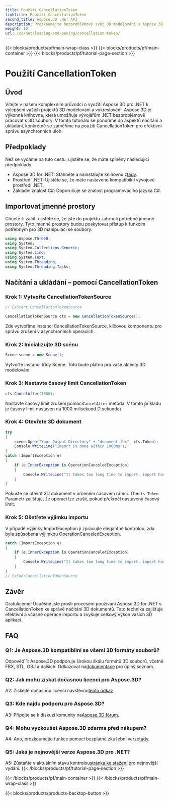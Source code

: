 ```yaml
---
title: Použití CancellationToken
linktitle: Použití CancellationToken
second_title: Aspose.3D .NET API
description: Prozkoumejte bezproblémový svět 3D modelování s Aspose.3D pro .NET. Naučte se efektivně načítat a ukládat 3D dokumenty pomocí CancellationToken.
weight: 10
url: /cs/net/loading-and-saving/cancellation-token/
---
```


{{< blocks/products/pf/main-wrap-class >}}
{{< blocks/products/pf/main-container >}}
{{< blocks/products/pf/tutorial-page-section >}}

# Použití CancellationToken

## Úvod

Vítejte v našem komplexním průvodci o využití Aspose.3D pro .NET k vylepšení vašich projektů 3D modelování a vykreslování. Aspose.3D je výkonná knihovna, která umožňuje vývojářům .NET bezproblémově pracovat s 3D soubory. V tomto tutoriálu se ponoříme do aspektů načítání a ukládání, konkrétně se zaměříme na použití CancellationToken pro efektivní správu asynchronních úloh.

## Předpoklady

Než se vydáme na tuto cestu, ujistěte se, že máte splněny následující předpoklady:

-  Aspose.3D for .NET: Stáhněte a nainstalujte knihovnu z[tady](https://releases.aspose.com/3d/net/).
- Prostředí .NET: Ujistěte se, že máte nastaveno kompatibilní vývojové prostředí .NET.
- Základní znalost C#: Doporučuje se znalost programovacího jazyka C#.

## Importovat jmenné prostory

Chcete-li začít, ujistěte se, že jste do projektu zahrnuli potřebné jmenné prostory. Tyto jmenné prostory budou poskytovat přístup k funkcím potřebným pro 3D manipulaci se soubory.

```csharp
using Aspose.ThreeD;
using System;
using System.Collections.Generic;
using System.Linq;
using System.Text;
using System.Threading;
using System.Threading.Tasks;
```

## Načítání a ukládání – pomocí CancellationToken

### Krok 1: Vytvořte CancellationTokenSource

```csharp
// ExStart:CancellationTokenSource

CancellationTokenSource cts = new CancellationTokenSource();
```

Zde vytvoříme instanci CancellationTokenSource, klíčovou komponentu pro správu zrušení v asynchronních operacích.

### Krok 2: Inicializujte 3D scénu

```csharp
Scene scene = new Scene();
```

Vytvořte instanci třídy Scene. Toto bude plátno pro vaše aktivity 3D modelování.

### Krok 3: Nastavte časový limit CancellationToken

```csharp
cts.CancelAfter(1000);
```

 Nastavte časový limit zrušení pomocí`CancelAfter` metoda. V tomto příkladu je časový limit nastaven na 1000 milisekund (1 sekunda).

### Krok 4: Otevřete 3D dokument

```csharp
try
{
    scene.Open("Your Output Directory" + "document.fbx", cts.Token);
    Console.WriteLine("Import is done within 1000ms");
}
catch (ImportException e)
{
    if (e.InnerException is OperationCanceledException)
    {
        Console.WriteLine("It takes too long time to import, import has been canceled.");
    }
}
```

 Pokuste se otevřít 3D dokument v určeném časovém rámci. The`cts.Token` Parametr zajišťuje, že operaci lze zrušit, pokud překročí nastavený časový limit.

### Krok 5: Ošetřete výjimku importu

V případě výjimky ImportException ji zpracujte elegantně kontrolou, zda byla způsobena výjimkou OperationCanceledException.

```csharp
catch (ImportException e)
{
    if (e.InnerException is OperationCanceledException)
    {
        Console.WriteLine("It takes too long time to import, import has been canceled.");
    }
}
// ExEnd:CancellationTokenSource
```

## Závěr

Gratulujeme! Úspěšně jste prošli procesem používání Aspose.3D for .NET s CancellationToken ke správě načítání 3D dokumentů. Tato technika zajišťuje efektivní a včasné operace importu a zvyšuje celkový výkon vašich 3D aplikací.

## FAQ

### Q1: Je Aspose.3D kompatibilní se všemi 3D formáty souborů?

 Odpověď 1: Aspose.3D podporuje širokou škálu formátů 3D souborů, včetně FBX, STL, OBJ a dalších. Odkazovat na[dokumentace](https://reference.aspose.com/3d/net/) pro úplný seznam.

### Q2: Jak mohu získat dočasnou licenci pro Aspose.3D?

 A2: Získejte dočasnou licenci návštěvou[tento odkaz](https://purchase.aspose.com/temporary-license/).

### Q3: Kde najdu podporu pro Aspose.3D?

 A3: Připojte se k diskuzi komunity na[Aspose.3D fórum](https://forum.aspose.com/c/3d/18).

### Q4: Mohu vyzkoušet Aspose.3D zdarma před nákupem?

 A4: Ano, prozkoumejte funkce pomocí bezplatné zkušební verze[tady](https://releases.aspose.com/).

### Q5: Jaká je nejnovější verze Aspose.3D pro .NET?

 A5: Zůstaňte v aktuálním stavu kontrolou[stránka ke stažení](https://releases.aspose.com/3d/net/) pro nejnovější vydání.
{{< /blocks/products/pf/tutorial-page-section >}}

{{< /blocks/products/pf/main-container >}}
{{< /blocks/products/pf/main-wrap-class >}}

{{< blocks/products/products-backtop-button >}}
